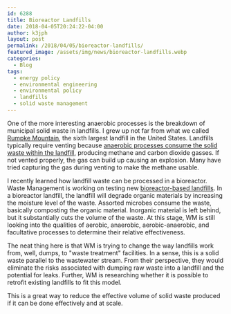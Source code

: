 ```yaml
---
id: 6288
title: Bioreactor Landfills
date: 2018-04-05T20:24:22-04:00
author: k3jph
layout: post
permalink: /2018/04/05/bioreactor-landfills/
featured_image: /assets/img/news/bioreactor-landfills.webp
categories:
  - Blog
tags:
  - energy policy
  - environmental engineering
  - environmental policy
  - landfills
  - solid waste management
---
```


One of the more interesting anaerobic processes is the breakdown
of municipal solid waste in landfills.  I grew up not far from what
we called [Rumpke
Mountain](https://www.google.com/maps/place/3800+Struble+Rd,+Cincinnati,+OH+45251/@39.2651536,-84.6026085,17z/data=!3m1!4b1!4m5!3m4!1s0x88404a0ed3f323b3:0xa46b9ce5781dcccf!8m2!3d39.2651536!4d-84.6004198?hl=en),
the sixth largest landfill in the United States.  Landfills typically
require venting because [anaerobic processes consume the solid waste
within the
landfill](https://www.epa.gov/lmop/basic-information-about-landfill-gas),
producing methane and carbon dioxide gasses.  If not vented properly,
the gas can build up causing an explosion.  Many have tried capturing
the gas during venting to make the methane usable.

I recently learned how landfill waste can be processed in a bioreactor.
Waste Management is working on testing new [bioreactor-based
landfills](http://www.wm.com/sustainability/bioreactor-landfills.jsp). In
a bioreactor landfill, the landfill will degrade organic materials
by increasing the moisture level of the waste.  Assorted microbes
consume the waste, basically composting the organic material.
Inorganic material is left behind, but it substantially cuts the
volume of the waste.  At this stage, WM is still looking into the
qualities of aerobic, anaerobic, aerobic-anaerobic, and facultative
processes to determine their relative effectiveness.

The neat thing here is that WM is trying to change the way landfills
work from, well, dumps, to "waste treatment" facilities.  In a
sense, this is a solid waste parallel to the wastewater stream.
From their perspective, they would eliminate the risks associated
with dumping raw waste into a landfill and the potential for leaks.
Further, WM is researching whether it is possible to retrofit
existing landfills to fit this model.

This is a great way to reduce the effective volume of solid waste
produced if it can be done effectively and at scale.
